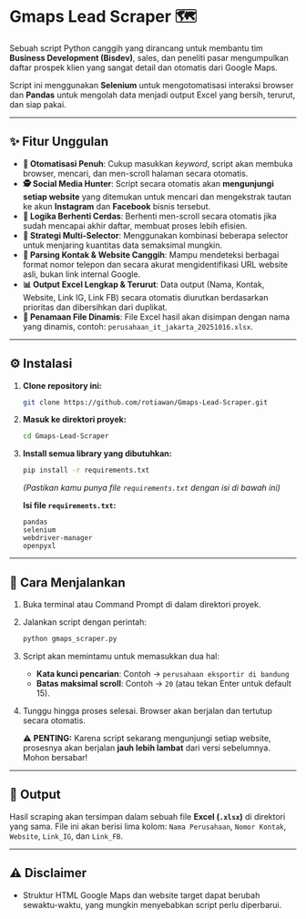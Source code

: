 # Gmaps Lead Scraper 🗺️

Sebuah script Python canggih yang dirancang untuk membantu tim **Business Development (Bisdev)**, sales, dan peneliti pasar mengumpulkan daftar prospek klien yang sangat detail dan otomatis dari Google Maps.

Script ini menggunakan **Selenium** untuk mengotomatisasi interaksi browser dan **Pandas** untuk mengolah data menjadi output Excel yang bersih, terurut, dan siap pakai.

-----

## ✨ Fitur Unggulan

  * **🚀 Otomatisasi Penuh**: Cukup masukkan *keyword*, script akan membuka browser, mencari, dan men-scroll halaman secara otomatis.
  * **🕵️ Social Media Hunter**: Script secara otomatis akan **mengunjungi setiap website** yang ditemukan untuk mencari dan mengekstrak tautan ke akun **Instagram** dan **Facebook** bisnis tersebut.
  * **🧠 Logika Berhenti Cerdas**: Berhenti men-scroll secara otomatis jika sudah mencapai akhir daftar, membuat proses lebih efisien.
  * **🎯 Strategi Multi-Selector**: Menggunakan kombinasi beberapa selector untuk menjaring kuantitas data semaksimal mungkin.
  * **📱 Parsing Kontak & Website Canggih**: Mampu mendeteksi berbagai format nomor telepon dan secara akurat mengidentifikasi URL website asli, bukan link internal Google.
  * **📊 Output Excel Lengkap & Terurut**: Data output (Nama, Kontak, Website, Link IG, Link FB) secara otomatis diurutkan berdasarkan prioritas dan dibersihkan dari duplikat.
  * **📂 Penamaan File Dinamis**: File Excel hasil akan disimpan dengan nama yang dinamis, contoh: `perusahaan_it_jakarta_20251016.xlsx`.

-----

## ⚙️ Instalasi

1.  **Clone repository ini:**

    ```bash
    git clone https://github.com/rotiawan/Gmaps-Lead-Scraper.git
    ```

2.  **Masuk ke direktori proyek:**

    ```bash
    cd Gmaps-Lead-Scraper
    ```

3.  **Install semua library yang dibutuhkan:**

    ```bash
    pip install -r requirements.txt
    ```

    *(Pastikan kamu punya file `requirements.txt` dengan isi di bawah ini)*

    **Isi file `requirements.txt`:**

    ```
    pandas
    selenium
    webdriver-manager
    openpyxl
    ```

-----

## 🚀 Cara Menjalankan

1.  Buka terminal atau Command Prompt di dalam direktori proyek.

2.  Jalankan script dengan perintah:

    ```bash
    python gmaps_scraper.py
    ```

3.  Script akan memintamu untuk memasukkan dua hal:

      * **Kata kunci pencarian**: Contoh -\> `perusahaan eksportir di bandung`
      * **Batas maksimal scroll**: Contoh -\> `20` (atau tekan Enter untuk default 15).

4.  Tunggu hingga proses selesai. Browser akan berjalan dan tertutup secara otomatis.

    ⚠️ **PENTING:** Karena script sekarang mengunjungi setiap website, prosesnya akan berjalan **jauh lebih lambat** dari versi sebelumnya. Mohon bersabar\!

-----

## 📁 Output

Hasil scraping akan tersimpan dalam sebuah file **Excel (`.xlsx`)** di direktori yang sama. File ini akan berisi lima kolom: `Nama Perusahaan`, `Nomor Kontak`, `Website`, `Link_IG`, dan `Link_FB`.

-----

## ⚠️ Disclaimer
  * Struktur HTML Google Maps dan website target dapat berubah sewaktu-waktu, yang mungkin menyebabkan script perlu diperbarui.
